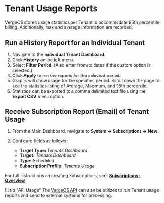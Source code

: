 # Tenant Usage Reports

VergeOS stores usage statistics per Tenant to accommodate 95th percentile billing. Additionally, max and average information are recorded.

## Run a History Report for an Individual Tenant

1. Navigate to the **individual Tenant Dashboard**. 
2. Click **History** on the left menu.
3. Select **Filter Period**. (Also enter from/to dates if the custom option is selected.)
4. Click **Apply** to run the reports for the selected period.
5. Graphs will show usage for the specified period. Scroll down the page to see the statistics listing of Average, Maximum, and 95th percentile.
6. Statistics can be exported to a comma delimited text file using the **Export CSV** menu option.  

## Receive Subscription Report (Email) of Tenant Usage

1. From the Main Dashboard, navigate to **System -> Subscriptions -> New**.
2. Configure fields as follows:  

   * **Target Type:** *Tenants Dashboard*
   * **Target:** *Tenants Dashboard*
   * **Type:** *Scheduled*
   * **Subscription Profile:** *Tenants Usage*

For full instructions on creating Subscriptions, see: [**Subscriptions-Overview**](/product-guide/subscriptions-overview)

!!! tip "API Usage"
    The [VergeOS API](/knowledge-base/verge-api-guide) can also be utilized to run Tenant usage reports and send to external systems for processing.